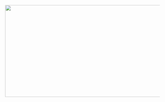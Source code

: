 <a href="https://www.gitanimals.org/en_US?utm_medium=image&utm_source=Yoo-JiHyun&utm_content=farm">
<img
  src="https://render.gitanimals.org/farms/Yoo-JiHyun"
  width="600"
  height="300"
/>
</a>

